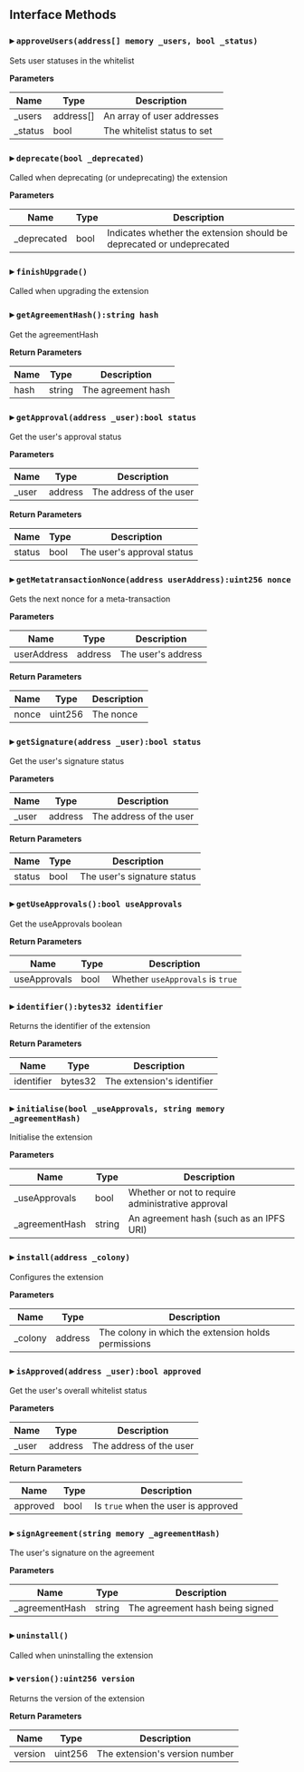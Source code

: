 ## Interface Methods

### ▸ **`approveUsers(address[] memory _users, bool _status)`**

Sets user statuses in the whitelist


**Parameters**

|Name|Type|Description|
|---|---|---|
|_users|address[]|An array of user addresses
|_status|bool|The whitelist status to set


### ▸ **`deprecate(bool _deprecated)`**

Called when deprecating (or undeprecating) the extension


**Parameters**

|Name|Type|Description|
|---|---|---|
|_deprecated|bool|Indicates whether the extension should be deprecated or undeprecated


### ▸ **`finishUpgrade()`**

Called when upgrading the extension




### ▸ **`getAgreementHash():string hash`**

Get the agreementHash



**Return Parameters**

|Name|Type|Description|
|---|---|---|
|hash|string|The agreement hash

### ▸ **`getApproval(address _user):bool status`**

Get the user's approval status


**Parameters**

|Name|Type|Description|
|---|---|---|
|_user|address|The address of the user

**Return Parameters**

|Name|Type|Description|
|---|---|---|
|status|bool|The user's approval status

### ▸ **`getMetatransactionNonce(address userAddress):uint256 nonce`**

Gets the next nonce for a meta-transaction


**Parameters**

|Name|Type|Description|
|---|---|---|
|userAddress|address|The user's address

**Return Parameters**

|Name|Type|Description|
|---|---|---|
|nonce|uint256|The nonce

### ▸ **`getSignature(address _user):bool status`**

Get the user's signature status


**Parameters**

|Name|Type|Description|
|---|---|---|
|_user|address|The address of the user

**Return Parameters**

|Name|Type|Description|
|---|---|---|
|status|bool|The user's signature status

### ▸ **`getUseApprovals():bool useApprovals`**

Get the useApprovals boolean



**Return Parameters**

|Name|Type|Description|
|---|---|---|
|useApprovals|bool|Whether `useApprovals` is `true`

### ▸ **`identifier():bytes32 identifier`**

Returns the identifier of the extension



**Return Parameters**

|Name|Type|Description|
|---|---|---|
|identifier|bytes32|The extension's identifier

### ▸ **`initialise(bool _useApprovals, string memory _agreementHash)`**

Initialise the extension


**Parameters**

|Name|Type|Description|
|---|---|---|
|_useApprovals|bool|Whether or not to require administrative approval
|_agreementHash|string|An agreement hash (such as an IPFS URI)


### ▸ **`install(address _colony)`**

Configures the extension


**Parameters**

|Name|Type|Description|
|---|---|---|
|_colony|address|The colony in which the extension holds permissions


### ▸ **`isApproved(address _user):bool approved`**

Get the user's overall whitelist status


**Parameters**

|Name|Type|Description|
|---|---|---|
|_user|address|The address of the user

**Return Parameters**

|Name|Type|Description|
|---|---|---|
|approved|bool|Is `true` when the user is approved

### ▸ **`signAgreement(string memory _agreementHash)`**

The user's signature on the agreement


**Parameters**

|Name|Type|Description|
|---|---|---|
|_agreementHash|string|The agreement hash being signed


### ▸ **`uninstall()`**

Called when uninstalling the extension




### ▸ **`version():uint256 version`**

Returns the version of the extension



**Return Parameters**

|Name|Type|Description|
|---|---|---|
|version|uint256|The extension's version number